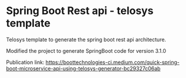 # Spring Boot Rest api - telosys template

Telosys template to generate the spring boot rest api architecture.

Modified the project to generate SpringBoot code for version 3.1.0

Publication link:
https://boottechnologies-ci.medium.com/quick-spring-boot-microservice-api-using-telosys-generator-bc29327c06ab
